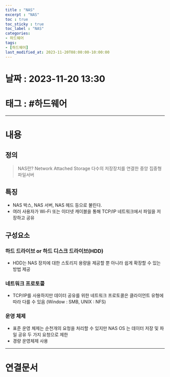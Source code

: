 ```yaml
---
title : "NAS"
excerpt : "NAS"
toc : true
toc_sticky : true
toc_label : "NAS"
categories:
- 하드웨어
tags:
- [하드웨어]
last_modified_at: 2023-11-20T08:00:00-10:00:00
---
```


# 날짜 : 2023-11-20 13:30

# 태그 : #하드웨어 
---

# 내용

## 정의
> NAS란?
>Network Attached Storage
>다수의 저장장치를 연결한 중앙 집중형 파일서버

## 특징
- NAS 박스, NAS 서버, NAS 헤드 등으로 불린다.
- 여러 사용자가 Wi-Fi 또는 이더넷 캐이블을 통해 TCP/IP 네트워크에서 파일을 저장하고 공유

## 구성요소

### 하드 드라이브 or 하드 디스크 드라이브(HDD)
- HDD는 NAS 장치에 대한 스토리지 용량을 제공할 뿐 아니라 쉽게 확장할 수 있는 방법 제공

### 네트워크 프로토콜
- TCP/IP를 사용하지만 데이터 공유를 위한 네트워크 프로토콜은 클라이언트 유형에 따라 다를 수 있음 (Window : SMB, UNIX : NFS)

### 운영 체제
- 표준 운영 체제는 순천개의 요청을 처리할 수 있지만  NAS OS 는 데이터 저장 및 파일 공유 두 가지 요청으로 제한
- 경량 운영체제 사용

---

# 연결문서
